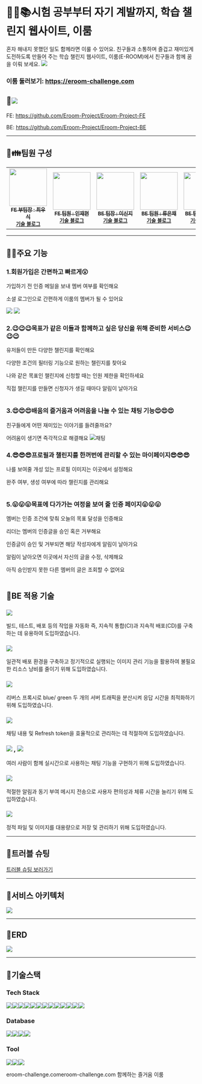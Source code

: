 # 📌📕📚시험 공부부터 자기 계발까지, 학습 챌린지 웹사이트, 이룸

혼자 해내지 못했던 일도 함께라면 이룰 수 있어요. 친구들과 소통하며 즐겁고 재미있게 도전하도록 만들어 주는 학습 챌린지 웹사이트, 이룸(E-ROOM)에서 친구들과 함께 꿈을 이뤄 보세요.
<img src="https://img1.daumcdn.net/thumb/R1280x0/?scode=mtistory2&fname=https%3A%2F%2Fblog.kakaocdn.net%2Fdn%2Fb9Mxxb%2FbtsFzeXBd4G%2FEI5ByAgDq76hkb2VuBaWJk%2Fimg.png">

### 이룸 둘러보기: https://eroom-challenge.com

## 📌<img src="https://img.shields.io/badge/github-181717?style=for-the-badge&logo=github&logoColor=white">
FE: https://github.com/Eroom-Project/Eroom-Project-FE

BE: https://github.com/Eroom-Project/Eroom-Project-BE
______________________________________

## 📌👪팀원 구성 
<table>
  <tbody>
    <tr>
      <td align="center"><a href="https://github.com/W00SIK"><img src="https://img1.daumcdn.net/thumb/R1280x0/?scode=mtistory2&fname=https%3A%2F%2Fblog.kakaocdn.net%2Fdn%2FXT3W0%2FbtsFz8wc2zk%2F2pGtOsJLicWbHbYM5j0cvK%2Fimg.jpg" width="100px;" height = "100px" alt=""/><br /><sub><b>FE 부팀장 : 최우식 </b></sub></a><br />
      <sub><b><a href = "https://w00sik.github.io/">기술 블로그</a></b></sub></td>
      <td align="center"><a href="https://github.com/injaehyun"><img src="https://img1.daumcdn.net/thumb/R1280x0/?scode=mtistory2&fname=https%3A%2F%2Fblog.kakaocdn.net%2Fdn%2FsId6q%2FbtsFpTnJjNa%2FZk9AjKnVCMkQu1VgH2zNY1%2Fimg.png" width="100px;" height = "100px" alt=""/><br />
        <sub><b>FE 팀원 : 인재현 </b></sub></a><br />
        <sub><b><a href = "https://url.kr/qvs56w">기술 블로그</a></b></sub></td>
      <td align="center"><a href="https://github.com/kuma0112"><img src="https://img1.daumcdn.net/thumb/R1280x0/?scode=mtistory2&fname=https%3A%2F%2Fblog.kakaocdn.net%2Fdn%2Fss156%2FbtsFzcZSKmT%2FHR43k0fwDMpbeBjR7xaTr1%2Fimg.jpg" width="100px;" alt=""/><br />
        <sub><b>BE 팀장 : 이신지 </b></sub></a><br />
        <sub><b><a href = "https://kmcp.tistory.com/">기술 블로그</a></b></sub></td>
      <td align="center"><a href="https://github.com/eunchaelyu"><img src="https://github.com/Eroom-Project/Eroom-Project-BE/assets/119996957/40ca57e2-5227-43dc-ac78-d91f231eb93e" width="100px;" alt=""/><br />
        <sub><b>BE 팀원 : 류은채 </b></sub></a><br />
        <sub><b><a href = "https://eunchaelyu.github.io/">기술 블로그</a></b></sub></td></td>
      <td align="center"><a href="https://github.com/mingang211"><img src="https://img1.daumcdn.net/thumb/R1280x0/?scode=mtistory2&fname=https%3A%2F%2Fblog.kakaocdn.net%2Fdn%2FdjCMuZ%2FbtsFpPS6ViI%2FdmOqQIuCi3lDDOXGzhYzRk%2Fimg.png" width="100px;" alt=""/>
        <br /><sub><b>BE 팀원 : 민경현 </b></sub></a><br />
        <sub><b><a href = "https://a989977.tistory.com/">기술 블로그</a></b></sub></td></td>
        <td align="center"><a href=""><img src="https://img1.daumcdn.net/thumb/R1280x0/?scode=mtistory2&fname=https%3A%2F%2Fblog.kakaocdn.net%2Fdn%2FmtzXY%2FbtsFvZtJ144%2FstfYE0NfKeXy7IC4A6vkmK%2Fimg.jpg" width="100px;" height="100px" alt=""/><br />
        <sub><b>디자이너 : 이주원 </b></sub></a><br />
        <sub><b><a href = "">기술 블로그</a></b></sub></td>
    </tr>
  </tbody>
</table>

______________________________________

## 📌🌠주요 기능

### 1.회원가입은 간편하고 빠르게😮

가입하기 전 인증 메일을 보내 멤버 여부를 확인해요

소셜 로그인으로 간편하게 이룸의 멤버가 될 수 있어요

<img src ="https://img1.daumcdn.net/thumb/R1280x0/?scode=mtistory2&fname=https%3A%2F%2Fblog.kakaocdn.net%2Fdn%2FcVc0BK%2FbtsFxXaZPBD%2FMKkjZhUcj6clk1gjuhQkTK%2Fimg.png">    
<img src ="https://img1.daumcdn.net/thumb/R1280x0/?scode=mtistory2&fname=https%3A%2F%2Fblog.kakaocdn.net%2Fdn%2Fl6Bnt%2FbtsFydx6MYb%2FlaD6Sm5ywO9w8gyH7zYNd0%2Fimg.png">    

### 2.😉😉😉목표가 같은 이들과 함께하고 싶은 당신을 위해 준비한 서비스😉😉😉

유저들이 만든 다양한 챌린지를 확인해요

다양한 조건의 필터링 기능으로 원하는 챌린지를 찾아요

나와 같은 목표인 챌린지에 신청할 때는 인원 제한을 확인하세요

직접 챌린지를 만들면 신청자가 생길 때마다 알림이 날아가요

<img src ="">

### 3.😍😍😍배움의 즐거움과 어려움을 나눌 수 있는 채팅 기능😍😍😍

  친구들에게 어떤 재미있는 이야기를 들려줄까요?

  어려움이 생기면 즉각적으로 해결해요
![채팅](https://github.com/Eroom-Project/Eroom-Project-BE/assets/119996957/6836018b-ee2d-47a6-aa9b-6b05c35448eb)

### 4.😎😎😎프로필과 챌린지를 한꺼번에 관리할 수 있는 마이페이지😎😎😎

나를 보여줄 개성 있는 프로필 이미지는 이곳에서 설정해요

완주 여부, 생성 여부에 따라 챌린지를 관리해요

<img src ="">


### 5.😛😛😛목표에 다가가는 여정을 보여 줄 인증 페이지😛😛😛

멤버는 인증 조건에 맞춰 오늘의 목표 달성을 인증해요

리더는 멤버의 인증글을 승인 혹은 거부해요

인증글이 승인 및 거부되면 해당 작성자에게 알림이 날아가요

알림이 날아오면 이곳에서 자신의 글을 수정, 삭제해요

아직 승인받지 못한 다른 멤버의 글은 조회할 수 없어요

<img src ="">

####

## 📌BE 적용 기술

### <img src="https://img.shields.io/badge/githubactions-2088FF?style=for-the-badge&logo=githubactions&logoColor=white">

빌드, 테스트, 배포 등의 작업을 자동화 즉, 지속적 통합(CI)과 지속적 배포(CD)를 구축하는 데 유용하여 도입하였습니다.

### <img src="https://img.shields.io/badge/docker-2496ED?style=for-the-badge&logo=docker&logoColor=white">

일관적 배포 환경을 구축하고 정기적으로 실행되는 이미지 관리 기능을 활용하여 불필요한 리소스 낭비를 줄이기 위해 도입하였습니다.

### <img src="https://img.shields.io/badge/nginx-009639?style=for-the-badge&logo=nginx&logoColor=white">

리버스 프록시로 blue/ green 두 개의 서버 트래픽을 분산시켜 응답 시간을 최적화하기 위해 도입하였습니다.

### <img src="https://img.shields.io/badge/redis-DC382D?style=for-the-badge&logo=redis&logoColor=white">

채팅 내용 및 Refresh token을 효율적으로 관리하는 데 적절하여 도입하였습니다.

### <img src="https://img.shields.io/badge/websocket-25A162?style=for-the-badge&logo=websocket&logoColor=white"> , <img src="https://img.shields.io/badge/stomp-001E59?style=for-the-badge&logo=websocket&logoColor=stomp">

여러 사람이 함께 실시간으로 사용하는 채팅 기능을 구현하기 위해 도입하였습니다.

### <img src="https://img.shields.io/badge/SSE-FFCD00?style=for-the-badge&logo=SSE&logoColor=white">

적절한 알림과 동기 부여 메시지 전송으로 사용자 편의성과 체류 시간을 늘리기 위해 도입하였습니다.

### <img src="https://img.shields.io/badge/amazons3-569A31?style=for-the-badge&logo=amazons3&logoColor=white">
정적 파일 및 이미지를 대용량으로 저장 및 관리하기 위해 도입하였습니다.

______________________________________

## 📌트러블 슈팅
[트러블 슈팅 보러가기](https://www.notion.so/fac7c2d391b94c11ba2a38ee06156a92)

______________________________________

## 📌서비스 아키텍처
<img src ="https://img1.daumcdn.net/thumb/R1280x0/?scode=mtistory2&fname=https%3A%2F%2Fblog.kakaocdn.net%2Fdn%2FcgLQpr%2FbtsFyfo9LS9%2FN3lOoJOOw4NXeLPQgoppHk%2Fimg.png">

______________________________________

## 📌ERD
<img src ="https://img1.daumcdn.net/thumb/R1280x0/?scode=mtistory2&fname=https%3A%2F%2Fblog.kakaocdn.net%2Fdn%2Fpxwbh%2FbtsFocns5l3%2F6MEqrCdrzewENq656qgKRK%2Fimg.png">

______________________________________

## 📌기술스택

### Tech Stack
<img src="https://img.shields.io/badge/java-007396?style=for-the-badge&logo=java&logoColor=white"><img src="https://img.shields.io/badge/spring-6DB33F?style=for-the-badge&logo=spring&logoColor=white"><img src="https://img.shields.io/badge/springboot-6DB33F?style=for-the-badge&logo=springboot&logoColor=white"><img src="https://img.shields.io/badge/gradle-02303A?style=for-the-badge&logo=gradle&logoColor=white"><img src="https://img.shields.io/badge/junit5-25A162?style=for-the-badge&logo=junit5&logoColor=white"><img src="https://img.shields.io/badge/springsecurity-6DB33F?style=for-the-badge&logo=springsecurity&logoColor=white"><img src="https://img.shields.io/badge/websocket-25A162?style=for-the-badge&logo=websocket&logoColor=white"><img src="https://img.shields.io/badge/stomp-25A162?style=for-the-badge&logo=websocket&logoColor=stomp"><img src="https://img.shields.io/badge/docker-2496ED?style=for-the-badge&logo=docker&logoColor=white"><img src="https://img.shields.io/badge/nginx-009639?style=for-the-badge&logo=nginx&logoColor=white"><img src="https://img.shields.io/badge/dockercompose-2496ED?style=for-the-badge&logo=docker&logoColor=white"><img src="https://img.shields.io/badge/amazonec2-FF9900?style=for-the-badge&logo=amazonec2&logoColor=white"><img src="https://img.shields.io/badge/jwt-000000?style=for-the-badge&logo=jsonwebtokens&logoColor=white">

### Database
<img src="https://img.shields.io/badge/mysql-4479A1?style=for-the-badge&logo=mysql&logoColor=white"><img src="https://img.shields.io/badge/amazonrds-527FFF?style=for-the-badge&logo=amazonrds&logoColor=white"><img src="https://img.shields.io/badge/amazons3-569A31?style=for-the-badge&logo=amazons3&logoColor=white"><img src="https://img.shields.io/badge/redis-DC382D?style=for-the-badge&logo=redis&logoColor=white">


### Tool

<img src="https://img.shields.io/badge/github-181717?style=for-the-badge&logo=github&logoColor=white"><img src="https://img.shields.io/badge/git-F05032?style=for-the-badge&logo=git&logoColor=white"><img src="https://img.shields.io/badge/githubactions-2088FF?style=for-the-badge&logo=githubactions&logoColor=white">


eroom-challenge.comeroom-challenge.com
함께하는 즐거움 이룸
